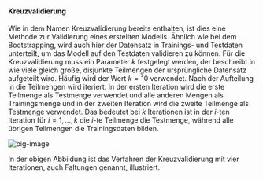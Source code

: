 #### Kreuzvalidierung

Wie in dem Namen Kreuzvalidierung bereits enthalten, ist dies eine
Methode zur Validierung eines erstellten Modells. Ähnlich wie bei dem
Bootstrapping, wird auch hier der Datensatz in Trainings- und Testdaten
unterteilt, um das Modell auf den Testdaten validieren zu können. Für
die Kreuzvalidierung muss ein Parameter $k$ festgelegt werden, der
beschreibt in wie viele gleich große, disjunkte Teilmengen der
ursprüngliche Datensatz aufgeteilt wird. Häufig wird der Wert $k = 10$
verwendet. Nach der Aufteilung in die Teilmengen wird iteriert. In der
ersten Iteration wird die erste Teilmenge als Testmenge verwendet und
alle anderen Mengen als Trainingsmenge und in der zweiten Iteration wird
die zweite Teilmenge als Testmenge verwendet. Das bedeutet bei $k$
Iterationen ist in der $i$-ten Iteration für $i = 1,..., k$ die $i$-te
Teilmenge die Testmenge, während alle übrigen Teilmengen die
Trainingsdaten bilden.

![big-image][Kreuzvalidierung]

In der obigen Abbildung ist das Verfahren der Kreuzvalidierung mit vier
Iterationen, auch Faltungen genannt, illustriert.


[Kreuzvalidierung]: assets/experiences/sortierroboter/hint_files/img/kreuzvalidierung.jpg